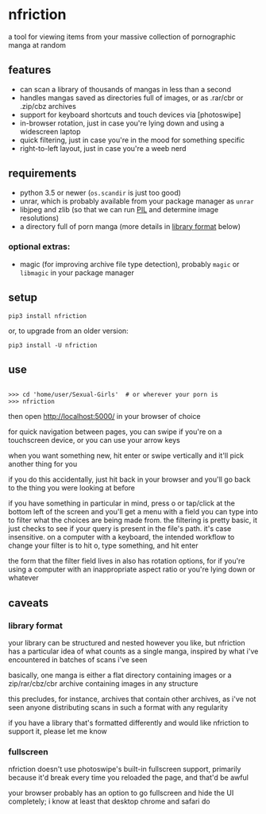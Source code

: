 # nfriction

a tool for viewing items from your massive collection of pornographic manga at
random

## features

- can scan a library of thousands of mangas in less than a second
- handles mangas saved as directories full of images, or as .rar/cbr or
  .zip/cbz archives
- support for keyboard shortcuts and touch devices via [photoswipe]
- in-browser rotation, just in case you're lying down and using a widescreen
  laptop
- quick filtering, just in case you're in the mood for something specific
- right-to-left layout, just in case you're a weeb nerd

## requirements

- python 3.5 or newer (`os.scandir` is just too good)
- unrar, which is probably available from your package manager as `unrar`
- libjpeg and zlib (so that we can run [PIL][pil] and determine image
  resolutions)
- a directory full of porn manga (more details in [library
  format](#library-format) below)

### optional extras:

- magic (for improving archive file type detection), probably `magic` or
  `libmagic` in your package manager

[pil]: http://pillow.readthedocs.io/en/3.0.x/installation.html

## setup

```
pip3 install nfriction
```

or, to upgrade from an older version:

```
pip3 install -U nfriction
```

## use

```

>>> cd 'home/user/Sexual-Girls'  # or wherever your porn is
>>> nfriction
```

then open <http://localhost:5000/> in your browser of choice

for quick navigation between pages, you can swipe if you're on a touchscreen
device, or you can use your arrow keys

when you want something new, hit enter or swipe vertically and it'll pick
another thing for you

if you do this accidentally, just hit back in your browser and you'll go back
to the thing you were looking at before

if you have something in particular in mind, press o or tap/click at the bottom
left of the screen and you'll get a menu with a field you can type into to
filter what the choices are being made from. the filtering is pretty basic, it
just checks to see if your query is present in the file's path. it's case
insensitive. on a computer with a keyboard, the intended workflow to change
your filter is to hit o, type something, and hit enter

the form that the filter field lives in also has rotation options, for if
you're using a computer with an inappropriate aspect ratio or you're lying down
or whatever

## caveats

### library format

your library can be structured and nested however you like, but nfriction has a
particular idea of what counts as a single manga, inspired by what i've
encountered in batches of scans i've seen

basically, one manga is either a flat directory containing images or a
zip/rar/cbz/cbr archive containing images in any structure

this precludes, for instance, archives that contain other archives, as i've not
seen anyone distributing scans in such a format with any regularity

if you have a library that's formatted differently and would like nfriction to
support it, please let me know

### fullscreen

nfriction doesn't use photoswipe's built-in fullscreen support, primarily
because it'd break every time you reloaded the page, and that'd be awful

your browser probably has an option to go fullscreen and hide the UI
completely; i know at least that desktop chrome and safari do
